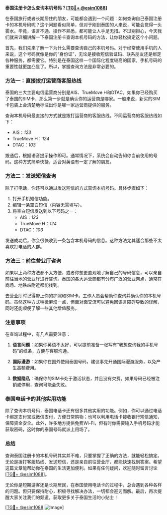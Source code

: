 **泰国注册卡怎么查询本机号码？[[TG💪+ @esim1088](https://t.me/s/esim1088)]**

在泰国旅行或者长期居住的朋友，可能都会遇到一个问题：如何查询自己泰国注册卡的本机号码呢？这个问题看似简单，但对于刚到泰国的人来说，可能会觉得一头雾水。毕竟，语言不通、操作不熟悉，都可能让人手足无措。不过别担心，今天我们就来详细讲解一下泰国注册卡查询本机号码的方法，让你轻松搞定这个小问题。

首先，我们先来了解一下为什么需要查询自己的本机号码。对于经常使用手机的人来说，这个号码就像是你的“身份证”，无论是接收短信验证码、联系朋友还是绑定各种服务，都需要它。特别是在泰国这样一个国际化程度较高的国家，手机号码的重要性就更加凸显了。所以，掌握查询方法是非常必要的。

### 方法一：直接拨打运营商客服热线

泰国的三大主要电信运营商分别是AIS、TrueMove H和DTAC。如果你已经购买了泰国的SIM卡，那么第一步就是确认你的运营商是哪家。一般来说，新买的SIM卡包装上会清楚地标注出你是哪一家运营商提供的服务。

查询本机号码最直接的方式就是拨打运营商的客服热线。不同运营商的客服热线如下：

- AIS：*123*
- TrueMove H：*124*
- DTAC：*103*

拨通后，根据语音提示操作即可。通常情况下，系统会自动告知你当前使用的号码。这种方式简单快捷，适合对英语有一定了解的朋友。

### 方法二：发送短信查询

除了打电话，你还可以通过发送短信的方式查询本机号码。具体步骤如下：

1. 打开手机短信功能。
2. 编辑一条空白短信（内容无需填写）。
3. 将空白短信发送到以下号码之一：
   - AIS：*123*
   - TrueMove H：*124*
   - DTAC：*103*

发送成功后，你会很快收到一条包含本机号码的信息。这种方法尤其适合那些不太喜欢打电话的人群。

### 方法三：前往营业厅咨询

如果以上两种方法都不太方便，或者你想更直观地了解自己的号码信息，可以亲自前往当地的营业厅进行咨询。泰国的各大运营商都有分布广泛的营业网点，通常在商场、地铁站附近都能找到。

去营业厅时记得带上你的护照和SIM卡。工作人员会帮助你查询并确认你的本机号码。虽然这种方式稍微麻烦一点，但面对面交流可以避免因语言障碍导致的误解，同时还能顺便了解一些其他增值服务。

### 注意事项

在查询过程中，有几点需要注意：

1. **语言问题**：如果你英语不太好，可以提前准备一张写有“我想查询我的手机号码”的纸条，方便与客服沟通。
   
2. **国际漫游**：如果你在国外使用泰国号码，建议事先开通国际漫游服务，以免产生高额费用。

3. **数据隐私**：确保你的SIM卡处于激活状态，并且没有欠费。如果号码已经被注销或停用，查询可能会失败。

### 泰国电话卡的其他实用功能

除了查询本机号码，泰国电话卡还有很多其他实用的功能。例如，你可以通过电话卡绑定支付宝或微信支付，方便日常购物；也可以利用电话卡接收银行短信通知，保障资金安全。此外，许多地方提供免费Wi-Fi，但有时你需要输入手机号码才能获取密码，这时你的泰国号码就派上用场了。

### 总结

查询泰国注册卡的本机号码其实并不难，只要掌握了正确的方法，就能轻松搞定。无论是拨打客服热线、发送短信，还是亲自前往营业厅，都能快速找到答案。希望这篇文章能帮助你在泰国的生活更加便利。如果有任何疑问，欢迎随时留言讨论[[TG💪+ @esim1088](https://t.me/s/esim1088)]。

无论你是短期游客还是长期居民，在泰国使用电话卡的过程中，总会遇到各种各样的问题。但只要保持耐心，积极寻找解决办法，一切都会迎刃而解。最后，再次提醒大家关注我们的频道，获取更多关于泰国生活的小贴士！

[[TG💪+ @esim1088](https://t.me/s/esim1088) ![Image](https://i.postimg.cc/4NQfJmqS/Snipaste-2025-05-13-00-14-12.png)]
